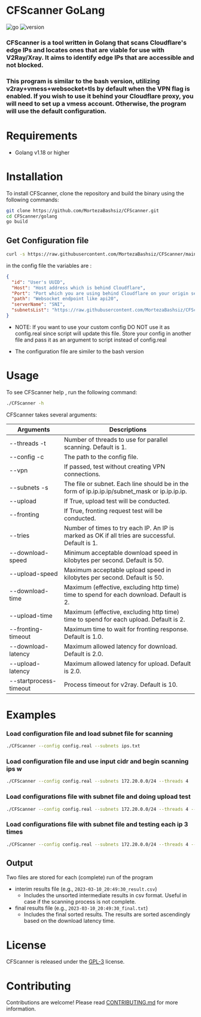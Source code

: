 # CFScanner GoLang

![go]
![version]

### CFScanner is a tool written in Golang that scans Cloudflare's edge IPs and locates ones that are viable for use with V2Ray/Xray. It aims to identify edge IPs that are accessible and not blocked.

### This program is similar to the bash version, utilizing v2ray+vmess+websocket+tls by default when the VPN flag is enabled. If you wish to use it behind your Cloudflare proxy, you will need to set up a vmess account. Otherwise, the program will use the default configuration.

# Requirements

- Golang v1.18 or higher

# Installation

To install CFScanner, clone the repository and build the binary using the following commands:

```bash
git clone https://github.com/MortezaBashsiz/CFScanner.git
cd CFScanner/golang
go build
```

## Get Configuration file

```bash
curl -s https://raw.githubusercontent.com/MortezaBashsiz/CFScanner/main/bash/ClientConfig.json -o config.real
```

in the config file the variables are :

```json
{
  "id": "User's UUID",
  "Host": "Host address which is behind Cloudflare",
  "Port": "Port which you are using behind Cloudflare on your origin server",
  "path": "Websocket endpoint like api20",
  "serverName": "SNI",
  "subnetsList": "https://raw.githubusercontent.com/MortezaBashsiz/CFScanner/main/bash/cf.local.iplist"
}
```

- NOTE: If you want to use your custom config DO NOT use it as config.real since script will update this file. Store your config in another file and pass it as an argument to script instead of config.real

- The configuration file are similer to the bash version

# Usage

To see CFScanner help , run the following command:

```bash
./CFScanner -h
```

CFScanner takes several arguments:

| Arguments              | Descriptions                                                                                     |
| ---------------------- | ------------------------------------------------------------------------------------------------ |
| --threads -t           | Number of threads to use for parallel scanning. Default is 1.                                    |
| --config -c            | The path to the config file.                                                                     |
| --vpn                  | If passed, test without creating VPN connections.                                                |
| --subnets -s           | The file or subnet. Each line should be in the form of ip.ip.ip.ip/subnet_mask or ip.ip.ip.ip.   |
| --upload               | If True, upload test will be conducted.                                                          |
| --fronting             | If True, fronting request test will be conducted.                                                |
| --tries                | Number of times to try each IP. An IP is marked as OK if all tries are successful. Default is 1. |
| --download-speed       | Minimum acceptable download speed in kilobytes per second. Default is 50.                        |
| --upload-speed         | Maximum acceptable upload speed in kilobytes per second. Default is 50.                          |
| --download-time        | Maximum (effective, excluding http time) time to spend for each download. Default is 2.          |
| --upload-time          | Maximum (effective, excluding http time) time to spend for each upload. Default is 2.            |
| --fronting-timeout     | Maximum time to wait for fronting response. Default is 1.0.                                      |
| --download-latency     | Maximum allowed latency for download. Default is 2.0.                                            |
| --upload-latency       | Maximum allowed latency for upload. Default is 2.0.                                              |
| --startprocess-timeout | Process timeout for v2ray. Default is 10.                                                        |

# Examples

### Load configuration file and load subnet file for scanning

```bash
./CFScanner --config config.real --subnets ips.txt
```

### Load configuration file and use input cidr and begin scanning ips w

```bash
./CFScanner --config config.real --subnets 172.20.0.0/24 --threads 4
```

### Load configurations file with subnet file and doing upload test

```bash
./CFScanner --config config.real --subnets 172.20.0.0/24 --threads 4 --upload
```

### Load configurations file with subnet file and testing each ip 3 times

```bash
./CFScanner --config config.real --subnets 172.20.0.0/24 --threads 4 --tries 3
```

## Output

Two files are stored for each (complete) run of the program

- interim results file (e.g., `2023-03-10_20:49:30_result.csv`)
  - Includes the unsorted intermediate results in csv format. Useful in case if the scanning process is not complete.
- final results file (e.g., `2023-03-10_20:49:30_final.txt`)
  - Includes the final sorted results. The results are sorted ascendingly based on the download latency time.

# License

CFScanner is released under the [GPL-3](../LICENSE) license.

# Contributing

Contributions are welcome! Please read [CONTRIBUTING.md](../CONTRIBUTING.md) for more information.

[go]: https://img.shields.io/badge/Go-cyan?logo=go
[version]: https://img.shields.io/badge/Version-0.7-blue
